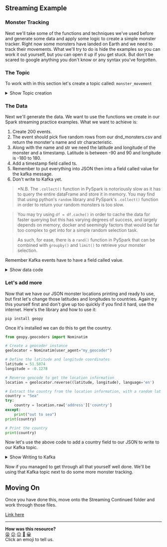 ## Streaming Example

### Monster Tracking

Next we'll take some of the functions and techniques we've used before and generate some data
and apply some logic to create a simple monster tracker.
Right now some monsters have landed on Earth and we need to track their movements.
What we'll try to do is hide the examples so you can work it out yourself, but you can open it up if you get stuck.
But don't be scared to google anything you don't know or any syntax you've forgotten.

### The Topic

To work with in this section let's create a topic called: `monster_movement`
<details>
  <summary>Show Topic creation</summary>

```python
from kafka import KafkaAdminClient
from kafka.admin import NewTopic

# Kafka broker configuration
bootstrap_servers = 'kafka:9092'

# Create an instance of KafkaAdminClient
admin_client = KafkaAdminClient(bootstrap_servers=bootstrap_servers)

# Define the topics to be created
topics = [
    NewTopic(name='monster_movements', num_partitions=1, replication_factor=1)
]

# Create the topics
admin_client.create_topics(new_topics=topics)

# Close the admin client
admin_client.close()
```
</details>

### The Data

Next we'll generate the data.
We want to use the functions we create in our Spark streaming practice examples.
What we want to achieve is:
1. Create 200 events.
2. The event should pick five random rows from our dnd_monsters.csv and return the monster's name and str characteristic.
3. Along with the name and str we need the latitude and longitude of the monster and a timestamp.
Latitude is between -90 and 90 and longitude is -180 to 180.
4. Add a timestamp field called ts.
5. Remember to put everything into JSON then into a field called value for the kafka message.
6. Don't write to Kafka yet.

> *N.B. The `.collect()` function in PySpark is notoriously slow as it has to query the entire dataFrame and store it in memory. You may find that using python's `random` library and PySpark's `.collect()` function in order to return your random monsters is too slow. 

> You may try using `df = df.cache()` in order to cache the data for faster querying but this has varying degrees of success, and largely depends on memory, docker and seemingly factors that would be far too complex to get into for a simple random selection task.

> As such, for ease, there is a `rand()` function in PySpark that can be combined with `groupby()` and `limit()` to retrieve your monster selection.

Remember Kafka events have to have a field called value.
<details>
  <summary>Show data code</summary>

```python
import random
def choose_random_item(lst):
    return random.choice(lst)

def random_int(fro, to):
    return random.randint(fro, to)
```

```python
from pyspark.sql import SparkSession
from pyspark.sql.functions import rand
import random
import datetime
import json
def choose_random_item(lst):
    return random.choice(lst)

def random_int(fro, to):
    return random.randint(fro, to)
# Create a SparkSession
spark = SparkSession.builder.getOrCreate()

# Read the file into a DataFrame
df = spark.read.csv("dnd_monsters.csv",  header=True).where("str is not null").select("name", "str")

# Randomly select 5 lines
random_lines = df.orderBy(rand()).limit(5)

# Show the selected lines
random_lines.show(truncate=False)
list_tuples = random_lines.rdd.map(tuple).collect()


for monster in range(1,200):
    random_tuple = random.choice(list_tuples)
    data = {
        "name": random_tuple[0],
        "str": random_tuple[0],
        "ts": str(datetime.datetime.now()),
        "lat": random_int(-90, 90),
        "long": random_int(-180, 180)
    }

    # Serialize the dictionary to a JSON string
    json_string = json.dumps(data)

    # Print the JSON string
    print(json_string)
```
So the above reuses a lot of code we've used before, the only `gotcha` is a Kafka
event needing a field called value, which I've put all our fields into.
</details>

### Let's add more

Now that we have our JSON monster locations printing and ready to use, but first let's change those latitudes
and longitudes to countries. Again try this yourself first and don't give up too quickly if you find it hard, use
the internet. Here's the library and how to use it:

```
pip install geopy
```
Once it's installed we can do this to get the country.
```python
from geopy.geocoders import Nominatim

# Create a geocoder instance
geolocator = Nominatim(user_agent="my_geocoder")

# Define the latitude and longitude coordinates
latitude = 51.5074
longitude = -0.1278

# Reverse geocode to get the location information
location = geolocator.reverse((latitude, longitude), language='en')

# Extract the country from the location information, with a random lat and long it might not have a country
country = "Sea"
try:
    country = location.raw['address']['country']
except:
    print("out to sea")
print(country)

# Print the country
print(country)
```

Now let's use the above code to add a country field to our JSON to write to our Kafka topic.

<details>
  <summary>Show Writing to Kafka</summary>

```python
from pyspark.sql import SparkSession
from pyspark.sql.functions import rand
import random
import datetime
import json

from geopy.geocoders import Nominatim

# Create a geocoder instance
geolocator = Nominatim(user_agent="my_geocoder")


def choose_random_item(lst):
    return random.choice(lst)

def random_int(fro, to):
    return random.randint(fro, to)
# Create a SparkSession
spark = SparkSession.builder.appName("Monsters") \
.config("spark.jars","commons-pool2-2.11.1.jar,spark-sql-kafka-0-10_2.12-3.4.0.jar,spark-streaming-kafka-0-10-assembly_2.12-3.4.0.jar").getOrCreate()

# Read the file into a DataFrame
df = spark.read.csv("dnd_monsters.csv",  header=True).where("str is not null").select("name", "str")

# Randomly select 5 lines
random_lines = df.orderBy(rand()).limit(5)

# Show the selected lines
random_lines.show(truncate=False)
list_tuples = random_lines.rdd.map(tuple).collect()


for monster in range(1,200):
    random_tuple = random.choice(list_tuples)
    lat = random_int(-90, 90)
    long = random_int(-180, 180)

    # Reverse geocode to get the location information
    location = geolocator.reverse((lat, long), language='en')

    # Extract the country from the location information
    country = "Sea"
    try:
        country = location.raw['address']['country']
    except:
        print("out to sea")
    print(country)
    data = {
    "name": random_tuple[0],
    "str": random_tuple[1],
    "ts": str(datetime.datetime.now()),
    "lat": lat,
    "long": long,
    "country": country
    }

    json_string = json.dumps(data)

    # Print the JSON string
    print(json_string)
    data = [(json_string,),]
    df = spark.createDataFrame(data, ["value"])
    df.show(1, False)
    # # Write the DataFrame to Kafka
    df.write \
        .format("kafka") \
        .option("kafka.bootstrap.servers", "kafka:9092") \
        .option("topic", "monster_movements") \
        .save()
```
</details>

Now if you managed to get through all that yourself well done. We'll be using that Kafka topic next
to do some more monster tracking.


## Moving On

Once you have done this, move onto the Streaming Continued folder and work through those files.

[Link here](https://github.com/makersacademy/data_streaming/blob/main/05_assessment/01_assessment.md)

<!-- BEGIN GENERATED SECTION DO NOT EDIT -->

---

**How was this resource?**  
[😫](https://airtable.com/shrUJ3t7KLMqVRFKR?prefill_Repository=makersacademy%2Fdata_streaming&prefill_File=04_streaming_continued%2F02_streaming_examples.md&prefill_Sentiment=😫) [😕](https://airtable.com/shrUJ3t7KLMqVRFKR?prefill_Repository=makersacademy%2Fdata_streaming&prefill_File=04_streaming_continued%2F02_streaming_examples.md&prefill_Sentiment=😕) [😐](https://airtable.com/shrUJ3t7KLMqVRFKR?prefill_Repository=makersacademy%2Fdata_streaming&prefill_File=04_streaming_continued%2F02_streaming_examples.md&prefill_Sentiment=😐) [🙂](https://airtable.com/shrUJ3t7KLMqVRFKR?prefill_Repository=makersacademy%2Fdata_streaming&prefill_File=04_streaming_continued%2F02_streaming_examples.md&prefill_Sentiment=🙂) [😀](https://airtable.com/shrUJ3t7KLMqVRFKR?prefill_Repository=makersacademy%2Fdata_streaming&prefill_File=04_streaming_continued%2F02_streaming_examples.md&prefill_Sentiment=😀)  
Click an emoji to tell us.

<!-- END GENERATED SECTION DO NOT EDIT -->
